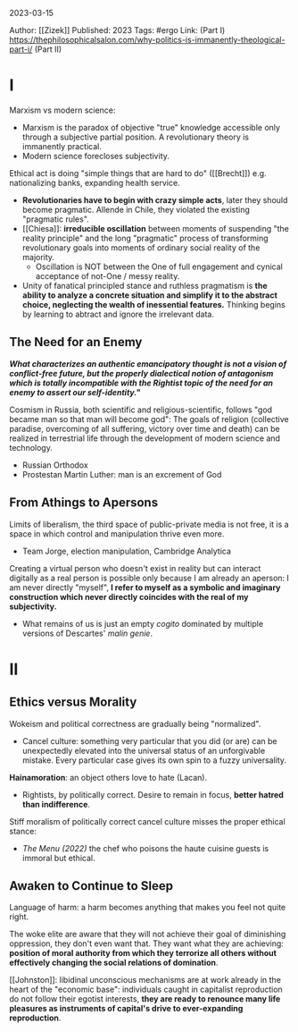 2023-03-15

Author: [[Zizek]]
Published: 2023
Tags: #ergo
Link: 
(Part I) https://thephilosophicalsalon.com/why-politics-is-immanently-theological-part-i/
(Part II) 

# I

Marxism vs modern science:
- Marxism is the paradox of objective "true" knowledge accessible only through a subjective partial position. A revolutionary theory is immanently practical.
- Modern science forecloses subjectivity.

Ethical act is doing "simple things that are hard to do" ([[Brecht]]) e.g. nationalizing banks, expanding health service.
- **Revolutionaries have to begin with crazy simple acts**, later they should become pragmatic. Allende in Chile, they violated the existing "pragmatic rules".
- [[Chiesa]]: **irreducible oscillation** between moments of suspending "the reality principle" and the long "pragmatic" process of transforming revolutionary goals into moments of ordinary social reality of the majority.
	- Oscillation is NOT between the One of full engagement and cynical acceptance of not-One / messy reality.
- Unity of fanatical principled stance and ruthless pragmatism is **the ability to analyze a concrete situation and simplify it to the abstract choice, neglecting the wealth of inessential features.** Thinking begins by learning to abtract and ignore the irrelevant data.

## The Need for an Enemy

***What characterizes an authentic emancipatory thought is not a vision of conflict-free future, but the properly dialectical notion of antagonism which is totally incompatible with the Rightist topic of the need for an enemy to assert our self-identity."***

Cosmism in Russia, both scientific and religious-scientific, follows "god became man so that man will become god": The goals of religion (collective paradise, overcoming of all suffering, victory over time and death) can be realized in terrestrial life through the development of modern science and technology.
- Russian Orthodox
- Prostestan Martin Luther: man is an excrement of God

## From Athings to Apersons

Limits of liberalism, the third space of public-private media is not free, it is a space in which control and manipulation thrive even more.
- Team Jorge, election manipulation, Cambridge Analytica

Creating a virtual person who doesn't exist in reality but can interact digitally as a real person is possible only because I am already an aperson: I am never directly "myself", **I refer to myself as a symbolic and imaginary construction which never directly coincides with the real of my subjectivity.**
- What remains of us is just an empty *cogito* dominated by multiple versions of Descartes' *malin genie*.

# II

## Ethics versus Morality

Wokeism and political correctness are gradually being "normalized".
- Cancel culture: something very particular that you did (or are) can be unexpectedly elevated into the universal status of an unforgivable mistake. Every particular case gives its own spin to a fuzzy universality.

**Hainamoration**: an object others love to hate (Lacan).
- Rightists, by politically correct. Desire to remain in focus, **better hatred than indifference**. 

Stiff moralism of politically correct cancel culture misses the proper ethical stance:
- *The Menu (2022)* the chef who poisons the haute cuisine guests is immoral but ethical.

## Awaken to Continue to Sleep

Language of harm: a harm becomes anything that makes you feel not quite right.

The woke elite are aware that they will not achieve their goal of diminishing oppression, they don't even want that. They want what they are achieving: **position of moral authority from which they terrorize all others without effectively changing the social relations of domination**.

[[Johnston]]: libidinal unconscious mechanisms are at work already in the heart of the "economic base": individuals caught in capitalist reproduction do not follow their egotist interests, **they are ready to renounce many life pleasures as instruments of capital's drive to ever-expanding reproduction**.